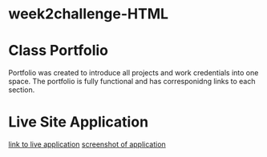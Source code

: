 # week2challenge-HTML

# Class Portfolio
Portfolio was created to introduce all projects and work credentials into one space. The portfolio is fully functional and has corresponidng links to each section.



# Live Site Application
[link to live application](https://cbaca4.github.io/week2challenge-HTML/)
[screenshot of application](./Assets/images/website-image.png)